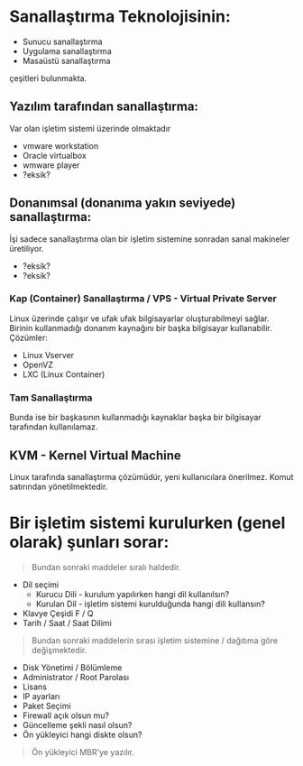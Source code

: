 # Sanallaştırma Teknolojisinin:
- Sunucu sanallaştırma
- Uygulama sanallaştırma
- Masaüstü sanallaştırma

çeşitleri bulunmakta.

## Yazılım tarafından sanallaştırma:
Var olan işletim sistemi üzerinde olmaktadır
- vmware workstation
- Oracle virtualbox
- wmware player
- ?eksik?

## Donanımsal (donanıma yakın seviyede) sanallaştırma:
İşi sadece sanallaştırma olan bir işletim sistemine sonradan sanal makineler üretiliyor.
- ?eksik?
- ?eksik?

### Kap (Container) Sanallaştırma / VPS - Virtual Private Server
Linux üzerinde çalışır ve ufak ufak bilgisayarlar oluşturabilmeyi sağlar.
Birinin kullanmadığı donanım kaynağını bir başka bilgisayar kullanabilir.
Çözümler: 
- Linux Vserver
- OpenVZ
- LXC (Linux Container)

### Tam Sanallaştırma
Bunda ise bir başkasının kullanmadığı kaynaklar başka bir bilgisayar tarafından kullanılamaz.

## KVM - Kernel Virtual Machine
Linux tarafında sanallaştırma çözümüdür, yeni kullanıcılara önerilmez. Komut satırından yönetilmektedir.


# Bir işletim sistemi kurulurken (genel olarak) şunları sorar:
> Bundan sonraki maddeler sıralı haldedir.
- Dil seçimi
  - Kurucu Dili - kurulum yapılırken hangi dil kullanılsın?
  - Kurulan Dil - işletim sistemi kurulduğunda hangi dili kullansın?
- Klavye Çeşidi F / Q
- Tarih / Saat / Saat Dilimi
> Bundan sonraki maddelerin sırası işletim sistemine / dağıtıma göre değişmektedir.
- Disk Yönetimi / Bölümleme
- Administrator / Root Parolası
- Lisans
- IP ayarları
- Paket Seçimi
- Firewall açık olsun mu?
- Güncelleme şekli nasıl olsun?
- Ön yükleyici hangi diskte olsun?

> Ön yükleyici MBR'ye yazılır. 